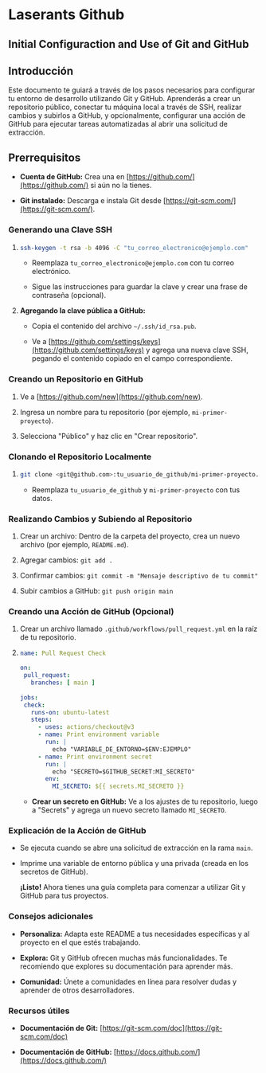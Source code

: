 # Laserants Github

## Initial Configuraction and Use of Git and GitHub

## Introducción

Este documento te guiará a través de los pasos necesarios para configurar tu entorno de desarrollo utilizando Git y GitHub. Aprenderás a crear un repositorio público, conectar tu máquina local a través de SSH, realizar cambios y subirlos a GitHub, y opcionalmente, configurar una acción de GitHub para ejecutar tareas automatizadas al abrir una solicitud de extracción.

## Prerrequisitos

* **Cuenta de GitHub:** Crea una en [https://github.com/](https://github.com/) si aún no la tienes.

* **Git instalado:** Descarga e instala Git desde [https://git-scm.com/](https://git-scm.com/).

### Generando una Clave SSH

1. ```bash
   ssh-keygen -t rsa -b 4096 -C "tu_correo_electronico@ejemplo.com"
   ```

    * Reemplaza ```tu_correo_electronico@ejemplo.com``` con tu correo electrónico.

    * Sigue las instrucciones para guardar la clave y crear una frase de contraseña (opcional).

2. **Agregando la clave pública a GitHub:**

    * Copia el contenido del archivo ```~/.ssh/id_rsa.pub```.

    * Ve a [https://github.com/settings/keys](https://github.com/settings/keys) y agrega una nueva clave SSH, pegando el contenido copiado en el campo correspondiente.

### Creando un Repositorio en GitHub

1. Ve a [https://github.com/new](https://github.com/new).

2. Ingresa un nombre para tu repositorio (por ejemplo, ```mi-primer-proyecto```).

3. Selecciona "Público" y haz clic en "Crear repositorio".

### Clonando el Repositorio Localmente

1. ```bash
   git clone <git@github.com>:tu_usuario_de_github/mi-primer-proyecto.git
   ```

    * Reemplaza ```tu_usuario_de_github``` y ```mi-primer-proyecto``` con tus datos.

### Realizando Cambios y Subiendo al Repositorio

1. Crear un archivo: Dentro de la carpeta del proyecto, crea un nuevo archivo (por ejemplo, ```README.md```).

2. Agregar cambios: ```git add .```

3. Confirmar cambios: ```git commit -m "Mensaje descriptivo de tu commit"```

4. Subir cambios a GitHub: ```git push origin main```

### Creando una Acción de GitHub (Opcional)

1. Crear un archivo llamado ```.github/workflows/pull_request.yml``` en la raíz de tu repositorio.

2. ```yaml
   name: Pull Request Check
   
   on:
    pull_request:
      branches: [ main ]
      
   jobs:
    check:
      runs-on: ubuntu-latest
      steps:
        - uses: actions/checkout@v3
        - name: Print environment variable
          run: |
            echo "VARIABLE_DE_ENTORNO=$ENV:EJEMPLO"
        - name: Print environment secret
          run: |
            echo "SECRETO=$GITHUB_SECRET:MI_SECRETO"
          env:
            MI_SECRETO: ${{ secrets.MI_SECRETO }}
   ```

    * **Crear un secreto en GitHub:** Ve a los ajustes de tu repositorio, luego a "Secrets" y agrega un nuevo secreto llamado ```MI_SECRETO```.

### Explicación de la Acción de GitHub

* Se ejecuta cuando se abre una solicitud de extracción en la rama ```main```.

* Imprime una variable de entorno pública y una privada (creada en los secretos de GitHub).

  **¡Listo!** Ahora tienes una guía completa para comenzar a utilizar Git y GitHub para tus proyectos.

### Consejos adicionales

* **Personaliza:** Adapta este README a tus necesidades específicas y al proyecto en el que estés trabajando.

* **Explora:** Git y GitHub ofrecen muchas más funcionalidades. Te recomiendo que explores su documentación para aprender más.

* **Comunidad:** Únete a comunidades en línea para resolver dudas y aprender de otros desarrolladores.

### Recursos útiles

* **Documentación de Git:** [https://git-scm.com/doc](https://git-scm.com/doc)

* **Documentación de GitHub:** [https://docs.github.com/](https://docs.github.com/)
